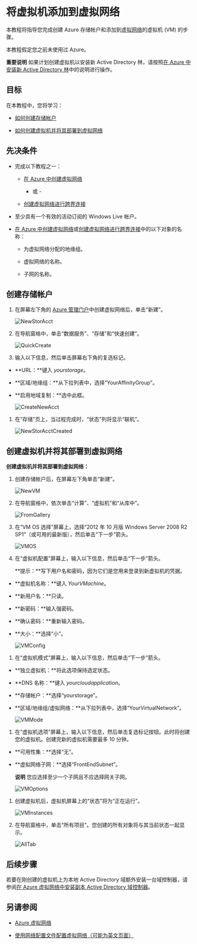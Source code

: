 <properties linkid="manage-services-add-a-vm-to-a-virtual-network" urlDisplayName="Add a VM to virtual network" pageTitle="将虚拟机添加到虚拟网络 &ndash; Azure" metaKeywords="" description="本教程将教您如何创建存储帐户和添加到 Azure 虚拟网络的虚拟机 (VM)。" metaCanonical="" services="virtual-machines,virtual-network" documentationCenter="" title="将虚拟机添加到虚拟网络" authors="" solutions="" manager="" editor="" />
<tags ms.service="virtual-machines,virtual-network"
    ms.date="11/21/2014"
    wacn.date="04/11/2015"
    />

# 将虚拟机添加到虚拟网络

<!--SOMEWHERE IN THIS TUTORIAL I NEED TO XREF TO THE OTHER VMACHINE TUTORIAL -->

本教程将指导您完成创建 Azure 存储帐户和添加到[虚拟网络][虚拟网络]的虚拟机 (VM) 的步骤。

本教程假定您之前未使用过 Azure。

<div class="dev-callout">

**重要说明**
如果计划创建虚拟机以安装新 Active Directory 林，请按照[在 Azure 中安装新 Active Directory 林][在 Azure 中安装新 Active Directory 林]中的说明进行操作。

</div>

## 目标

在本教程中，您将学习：

-   [如何创建存储帐户][如何创建存储帐户]

-   [如何创建虚拟机并将其部署到虚拟网络][如何创建虚拟机并将其部署到虚拟网络]

## 先决条件

-   完成以下教程之一：

    -   [在 Azure 中创建虚拟网络][在 Azure 中创建虚拟网络]

        - 或 -

    -   [创建虚拟网络进行跨界连接][创建虚拟网络进行跨界连接]

-   至少具有一个有效的活动订阅的 Windows Live 帐户。

-   [在 Azure 中创建虚拟网络][在 Azure 中创建虚拟网络]或[创建虚拟网络进行跨界连接][创建虚拟网络进行跨界连接]中的以下对象的名称：

    -   为虚拟网络分配的地缘组。

    -   虚拟网络的名称。

    -   子网的名称。

## <a name="CreateStorageAcct">创建存储帐户</a>

1.  在屏幕左下角的 [Azure 管理门户][Azure 管理门户]中创建虚拟网络后，单击“新建”。

    ![NewStorAcct][NewStorAcct]

2.  在导航窗格中，单击“数据服务”、“存储”和“快速创建”。

    ![QuickCreate][QuickCreate]

3.  输入以下信息，然后单击屏幕右下角的复选标记。

-   **URL：**键入 *yourstorage*。

-   **区域/地缘组：**从下拉列表中，选择“YourAffinityGroup”。

-   **启用地域复制：**选中此框。

    ![CreateNewAcct][CreateNewAcct]

1.  在“存储”页上，当过程完成时，“状态”列将显示“联机”。

    ![NewStorAcctCreated][NewStorAcctCreated]

## <a name="CreateVM">创建虚拟机并将其部署到虚拟网络</a>

**创建虚拟机并将其部署到虚拟网络：**

1.  创建存储帐户后，在屏幕左下角单击“新建”。

    ![NewVM][NewVM]

2.  在导航窗格中，依次单击“计算”、“虚拟机”和“从库中”。

    ![FromGallery][FromGallery]

3.  在“VM OS 选择”屏幕上，选择“2012 年 10 月版 Windows Server 2008 R2 SP1”（或可用的最新版），然后单击“下一步”箭头。

    ![VMOS][VMOS]

4.  在“虚拟机配置”屏幕上，输入以下信息，然后单击“下一步”箭头。
    <!-- SHOULD WE TELL USERS TO WRITE DOWN USER NAME AND PASS?? -->

    **提示：**写下用户名和密码，因为它们是您用来登录到新虚拟机的凭据。

-   **虚拟机名称：**键入 *YourVMachine*。

-   **新用户名：**只读。

-   **新密码：**输入强密码。

-   **确认密码：**重新输入密码。

-   **大小：**选择“小”。

    ![VMConfig][VMConfig]

1.  在“虚拟机模式”屏幕上，输入以下信息，然后单击“下一步”箭头。

-   **独立虚拟机：**将此选项保持选定状态。

-   **DNS 名称：**键入 *yourcloudapplication*。

-   **存储帐户：**选择“yourstorage”。

-   **区域/地缘组/虚拟网络：**从下拉列表中，选择“YourVirtualNetwork”。

    ![VMMode][VMMode]

1.  在“虚拟机选项”屏幕上，输入以下信息，然后单击复选标记按钮。此时将创建您的虚拟机。创建完新的虚拟机需要最多 10 分钟。
    <!-- CONFIRM HOW LONG IT CAN TAKE ON AVG FOR VMACHINE TO BE CREATED -->

-   **可用性集：**选择“无”。

-   **虚拟网络子网：**选择“FrontEndSubnet”。

    <div class="dev-callout">

    **说明**
    您应选择至少一个子网且不应选择网关子网。

    </div>

    ![VMOptions][VMOptions]

1.  创建虚拟机后，虚拟机屏幕上的“状态”将为“正在运行”。

    ![VMInstances][VMInstances]

2.  在导航窗格中，单击“所有项目”。您创建的所有对象将与其当前状态一起显示。

    ![AllTab][AllTab]

## 后续步骤

若要在刚创建的虚拟机上为本地 Active Directory 域额外安装一台域控制器，请参阅[在 Azure 虚拟网络中安装副本 Active Directory 域控制器][在 Azure 虚拟网络中安装副本 Active Directory 域控制器]。

## 另请参阅

-   [Azure 虚拟网络][虚拟网络]

-   [使用网络配置文件配置虚拟网络（可能为英文页面）][使用网络配置文件配置虚拟网络（可能为英文页面）]

<!-- LINKS -->

  [虚拟网络]: http://msdn.microsoft.com/zh-cn/library/windowsazure/jj156007.aspx
  [在 Azure 中安装新 Active Directory 林]: ../active-directory-forest/
  [如何创建存储帐户]: #CreateStorageAcct
  [如何创建虚拟机并将其部署到虚拟网络]: #CreateVM
  [在 Azure 中创建虚拟网络]: /zh-cn/manage/services/networking/create-a-virtual-network/
  [创建虚拟网络进行跨界连接]: /zh-cn/manage/services/networking/cross-premises-connectivity/
  [Azure 管理门户]: http://manage.windowsazure.cn/
  [NewStorAcct]: ./media/virtual-networks-add-virtual-machine/VNTut3_01_NewStorageAccount.png
  [QuickCreate]: ./media/virtual-networks-add-virtual-machine/VNTut3_02_StorageAcct_QuickCreate.png
  [CreateNewAcct]: ./media/virtual-networks-add-virtual-machine/VNTut3_03_CreateNewStorageAccount.png
  [NewStorAcctCreated]: ./media/virtual-networks-add-virtual-machine/VNTut3_04_NewStorageAcctCreated.png
  [NewVM]: ./media/virtual-networks-add-virtual-machine/VNTut3_05_NewVM.png
  [FromGallery]: ./media/virtual-networks-add-virtual-machine/VNTut3_06_VM_FromGallery.png
  [VMOS]: ./media/virtual-networks-add-virtual-machine/VNTut3_07_VMOSSelect_Win2008R2.png
  [VMConfig]: ./media/virtual-networks-add-virtual-machine/VNTut3_08_VMConfig.png
  [VMMode]: ./media/virtual-networks-add-virtual-machine/VNTut3_09_VMMode.png
  [VMOptions]: ./media/virtual-networks-add-virtual-machine/VNTut3_10_VMOptions.png
  [VMInstances]: ./media/virtual-networks-add-virtual-machine/VNTut3_11_VMInstances.png
  [AllTab]: ./media/virtual-networks-add-virtual-machine/VNTut3_12_AllTab.png
  [在 Azure 虚拟网络中安装副本 Active Directory 域控制器]: /zh-cn/manage/services/networking/replica-domain-controller/
  [使用网络配置文件配置虚拟网络（可能为英文页面）]: http://msdn.microsoft.com/zh-cn/library/windowsazure/jj156097.aspx
